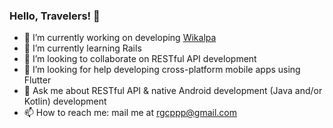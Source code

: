 ### Hello, Travelers! 👋

- 🔭 I’m currently working on developing [Wikalpa](https://github.com/rgxcp/wikalpa)
- 🌱 I’m currently learning Rails
- 👯 I’m looking to collaborate on RESTful API development
- 🤔 I’m looking for help developing cross-platform mobile apps using Flutter
- 💬 Ask me about RESTful API & native Android development (Java and/or Kotlin) development
- 📫 How to reach me: mail me at rgcppp@gmail.com
